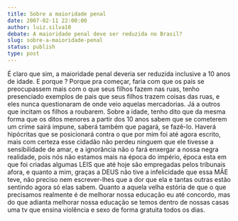 ```yaml
---
title: Sobre a maioridade penal
date: 2007-02-11 22:00:00
author: luiz.silva10
debate: A maioridade penal deve ser reduzida no Brasil?
slug: sobre-a-maioridade-penal
status: publish 
type: post
---
```


É claro que sim, a maioridade penal deveria ser reduzida inclusive a 10 anos de idade. E porque ? Porque pra começar, faria com que os pais se preocupassem mais com o que seus filhos fazem nas ruas, tenho presenciado exemplos de pais que seus filhos trazem coisas das ruas, e eles nunca questionaram de onde veio aquelas mercadorias. Já a outros que incitam os filhos a roubarem. Sobre a idade, tenho dito que da mesma forma que os ditos menores a partir dos 10 anos sabem que se cometerem um crime sairá impune, saberá também que pagará, se fazê-lo. Haverá hipócritas que se posicionará contra o que por mim foi até agora escrito, mais com certeza esse cidadão não perdeu ninguem que ele tivesse a sensibilidade de amar, e a ignorância não o fará enxergar a nossa negra realidade, pois nós não estamos mais na época do império, época esta em que foi criadas algumas LEIS que até hoje são empregadas pelos tribunais afora, e quanto a mim, graças a DEUS não tive a infelicidade que essa MÃE teve, não preciso nem escrever-lhes que a dor que ela e tantas outras estão sentindo agora só elas sabem. Quanto a aquela velha estória de que o que precisamos realmente é de melhorar nossa educação eu até concordo, mas do que adianta melhorar nossa educação se temos dentro de nossas casas uma tv que ensina violência e sexo de forma gratuita todos os dias.
